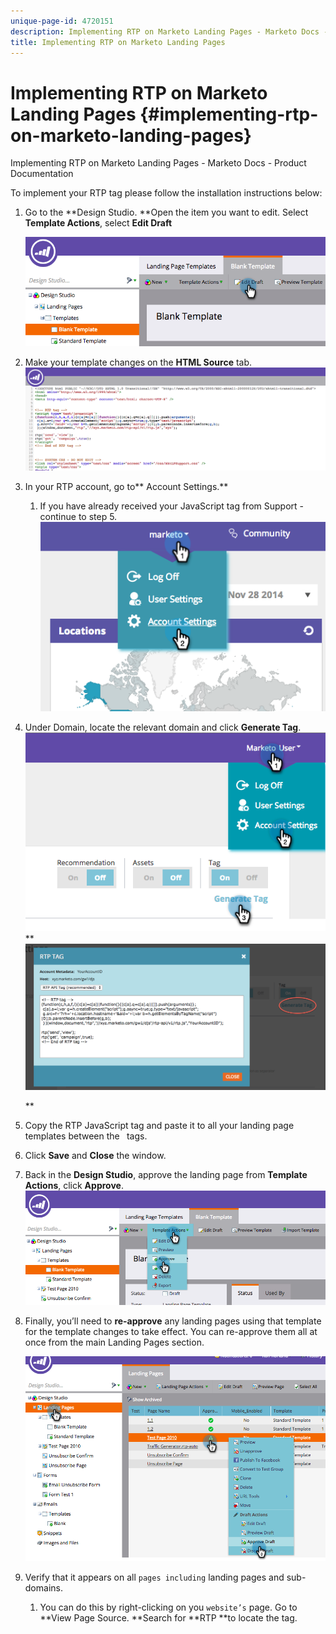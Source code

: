 ```yaml
---
unique-page-id: 4720151
description: Implementing RTP on Marketo Landing Pages - Marketo Docs - Product Documentation
title: Implementing RTP on Marketo Landing Pages
---
```


# Implementing RTP on Marketo Landing Pages {#implementing-rtp-on-marketo-landing-pages}

Implementing RTP on Marketo Landing Pages - Marketo Docs - Product Documentation

To implement your RTP tag please follow the installation instructions below:

1. Go to the **Design Studio. **Open the item you want to edit. Select **Template Actions**, select **Edit Draft**

   ![](assets/image2015-4-26-18-3a27-3a4.png)

1. Make your template changes on the&nbsp;**HTML Source**&nbsp;tab.  
   ![](assets/image2015-4-26-18-3a28-3a17.png)

1. In your RTP account, go to** Account Settings.**

    1. If you have already received your JavaScript tag from Support - continue to step 5.  
       ![](assets/image2014-11-30-15-3a19-3a21-2.png)

1. Under Domain,&nbsp;locate the relevant domain and click&nbsp;**Generate Tag**.  
   ![](assets/image2015-4-26-18-3a27-3a35.png)   
   ** ![](assets/image2014-11-30-15-3a20-3a17-2.png)

   **

1. Copy the RTP JavaScript tag and paste it to all your landing page templates between the&nbsp;**<head> </head>**&nbsp;tags.
1. Click **Save**&nbsp;and **Close** the window.
1. Back in the **Design Studio**, approve the landing page from **Template Actions**, click **Approve**.  
   ![](assets/image2015-4-26-18-3a28-3a30.png)

1. Finally, you’ll need to **re-approve** any landing pages using that template for the template changes to take effect. You can re-approve them all at once from the main Landing Pages section.

   ![](assets/image2015-4-26-18-3a28-3a49.png)

1. Verify that it appears on all `pages including` landing pages and sub-domains.

    1. You can do this by right-clicking on you `website’s` page. Go to **View Page Source. **Search for **RTP **to locate the tag.

